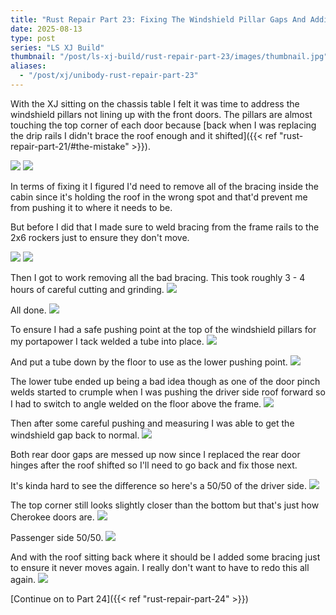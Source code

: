 ```yaml
---
title: "Rust Repair Part 23: Fixing The Windshield Pillar Gaps And Adding Bracing"
date: 2025-08-13
type: post
series: "LS XJ Build"
thumbnail: "/post/ls-xj-build/rust-repair-part-23/images/thumbnail.jpg"
aliases:
  - "/post/xj/unibody-rust-repair-part-23"
---
```


With the XJ sitting on the chassis table I felt it was time to address the windshield pillars not lining up with the front doors. The pillars are almost touching the top corner of each door because [back when I was replacing the drip rails I didn't brace the roof enough and it shifted]({{< ref "rust-repair-part-21/#the-mistake" >}}).

![](images/1-driver-door-gap-before.jpg)
![](images/2-pass-door-gap-before.jpg)

In terms of fixing it I figured I'd need to remove all of the bracing inside the cabin since it's holding the roof in the wrong spot and that'd prevent me from pushing it to where it needs to be.

But before I did that I made sure to weld bracing from the frame rails to the 2x6 rockers just to ensure they don't move.

![](images/6-pass-rocker-braces.jpg)
![](images/7-driver-rocker-braces.jpg)

Then I got to work removing all the bad bracing. This took roughly 3 - 4 hours of careful cutting and grinding.
![](images/8-old-bracing.jpg)

All done.
![](images/9-bracing-removed.jpg)

To ensure I had a safe pushing point at the top of the windshield pillars for my portapower I tack welded a tube into place.
![](images/10-upper-brace.jpg)

And put a tube down by the floor to use as the lower pushing point.
![](images/11-first-lower-brace.jpg)

The lower tube ended up being a bad idea though as one of the door pinch welds started to crumple when I was pushing the driver side roof forward so I had to switch to angle welded on the floor above the frame.
![](images/12-lower-brace-v2.jpg)

Then after some careful pushing and measuring I was able to get the windshield gap back to normal.
![](images/13-driver-side-after.jpg)

Both rear door gaps are messed up now since I replaced the rear door hinges after the roof shifted so I'll need to go back and fix those next.

It's kinda hard to see the difference so here's a 50/50 of the driver side.
![](images/14a-driver-side-50-50.png)

The top corner still looks slightly closer than the bottom but that's just how Cherokee doors are.
![](images/14b-oem-xj-driver-side.jpg)

Passenger side 50/50.
![](images/15-pass-side-50-50.png)

And with the roof sitting back where it should be I added some bracing just to ensure it never moves again. I really don't want to have to redo this all again.
![](images/16-new-bracing.jpg)

[Continue on to Part 24]({{< ref "rust-repair-part-24" >}})

